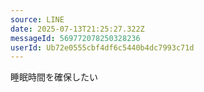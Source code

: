 ```yaml
---
source: LINE
date: 2025-07-13T21:25:27.322Z
messageId: 569772078250328236
userId: Ub72e0555cbf4df6c5440b4dc7993c71d
---
```


睡眠時間を確保したい